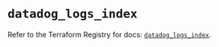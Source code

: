 # `datadog_logs_index`

Refer to the Terraform Registry for docs: [`datadog_logs_index`](https://registry.terraform.io/providers/datadog/datadog/3.78.0/docs/resources/logs_index).
